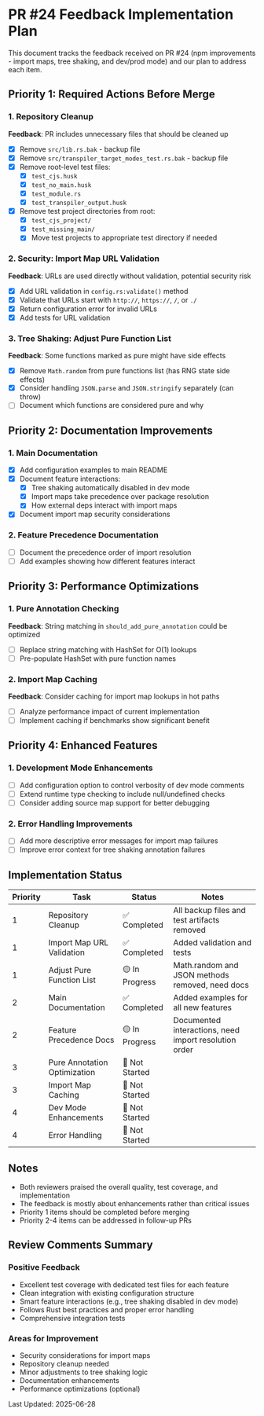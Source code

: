 # PR #24 Feedback Implementation Plan

This document tracks the feedback received on PR #24 (npm improvements - import maps, tree shaking, and dev/prod mode) and our plan to address each item.

## Priority 1: Required Actions Before Merge

### 1. Repository Cleanup
**Feedback**: PR includes unnecessary files that should be cleaned up
- [x] Remove `src/lib.rs.bak` - backup file
- [x] Remove `src/transpiler_target_modes_test.rs.bak` - backup file  
- [x] Remove root-level test files:
  - [x] `test_cjs.husk`
  - [x] `test_no_main.husk`
  - [x] `test_module.rs`
  - [x] `test_transpiler_output.husk`
- [x] Remove test project directories from root:
  - [x] `test_cjs_project/`
  - [x] `test_missing_main/`
  - [x] Move test projects to appropriate test directory if needed

### 2. Security: Import Map URL Validation
**Feedback**: URLs are used directly without validation, potential security risk
- [x] Add URL validation in `config.rs:validate()` method
- [x] Validate that URLs start with `http://`, `https://`, `/`, or `./`
- [x] Return configuration error for invalid URLs
- [x] Add tests for URL validation

### 3. Tree Shaking: Adjust Pure Function List
**Feedback**: Some functions marked as pure might have side effects
- [x] Remove `Math.random` from pure functions list (has RNG state side effects)
- [x] Consider handling `JSON.parse` and `JSON.stringify` separately (can throw)
- [ ] Document which functions are considered pure and why

## Priority 2: Documentation Improvements

### 1. Main Documentation
- [x] Add configuration examples to main README
- [x] Document feature interactions:
  - [x] Tree shaking automatically disabled in dev mode
  - [x] Import maps take precedence over package resolution
  - [x] How external deps interact with import maps
- [x] Document import map security considerations

### 2. Feature Precedence Documentation
- [ ] Document the precedence order of import resolution
- [ ] Add examples showing how different features interact

## Priority 3: Performance Optimizations

### 1. Pure Annotation Checking
**Feedback**: String matching in `should_add_pure_annotation` could be optimized
- [ ] Replace string matching with HashSet for O(1) lookups
- [ ] Pre-populate HashSet with pure function names

### 2. Import Map Caching
**Feedback**: Consider caching for import map lookups in hot paths
- [ ] Analyze performance impact of current implementation
- [ ] Implement caching if benchmarks show significant benefit

## Priority 4: Enhanced Features

### 1. Development Mode Enhancements
- [ ] Add configuration option to control verbosity of dev mode comments
- [ ] Extend runtime type checking to include null/undefined checks
- [ ] Consider adding source map support for better debugging

### 2. Error Handling Improvements
- [ ] Add more descriptive error messages for import map failures
- [ ] Improve error context for tree shaking annotation failures

## Implementation Status

| Priority | Task | Status | Notes |
|----------|------|--------|-------|
| 1 | Repository Cleanup | ✅ Completed | All backup files and test artifacts removed |
| 1 | Import Map URL Validation | ✅ Completed | Added validation and tests |
| 1 | Adjust Pure Function List | 🟡 In Progress | Math.random and JSON methods removed, need docs |
| 2 | Main Documentation | ✅ Completed | Added examples for all new features |
| 2 | Feature Precedence Docs | 🟡 In Progress | Documented interactions, need import resolution order |
| 3 | Pure Annotation Optimization | 🔴 Not Started | |
| 3 | Import Map Caching | 🔴 Not Started | |
| 4 | Dev Mode Enhancements | 🔴 Not Started | |
| 4 | Error Handling | 🔴 Not Started | |

## Notes

- Both reviewers praised the overall quality, test coverage, and implementation
- The feedback is mostly about enhancements rather than critical issues
- Priority 1 items should be completed before merging
- Priority 2-4 items can be addressed in follow-up PRs

## Review Comments Summary

### Positive Feedback
- Excellent test coverage with dedicated test files for each feature
- Clean integration with existing configuration structure
- Smart feature interactions (e.g., tree shaking disabled in dev mode)
- Follows Rust best practices and proper error handling
- Comprehensive integration tests

### Areas for Improvement
- Security considerations for import maps
- Repository cleanup needed
- Minor adjustments to tree shaking logic
- Documentation enhancements
- Performance optimizations (optional)

Last Updated: 2025-06-28